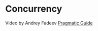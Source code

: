 # Concurrency

Video by Andrey Fadeev
[Pragmatic Guide](https://www.youtube.com/watch?v=46fTgn6y1GM)
